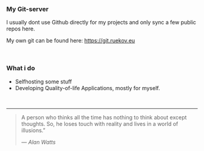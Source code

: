 ### My Git-server
I usually dont use Github directly for my projects and only sync a few public repos here.

My own git can be found here: https://git.ruekov.eu

<br>

### What i do
- Selfhosting some stuff
- Developing Quality-of-life Applications, mostly for myself.

<br>

---

> A person who thinks all the time has nothing to think about except thoughts.
> So, he loses touch with reality and lives in a world of illusions.”
> 
> &mdash; <cite>Alan Watts</cite>




